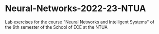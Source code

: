 # Neural-Networks-2022-23-NTUA
Lab exercises for the course "Neural Networks and Intelligent Systems" of the 9th semester of the School of ECE at the NTUA
